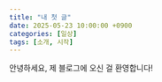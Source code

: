 ```yaml
---
title: "내 첫 글"
date: 2025-05-23 10:00:00 +0900
categories: [일상]
tags: [소개, 시작]
---
```


안녕하세요, 제 블로그에 오신 걸 환영합니다!
